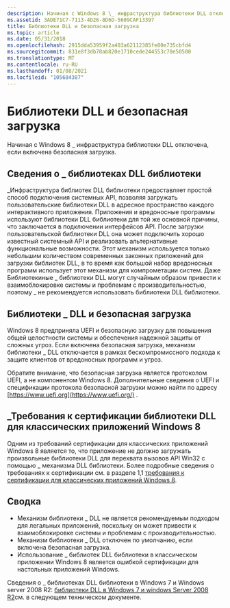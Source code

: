 ```yaml
---
description: Начиная с Windows 8 \_ инфраструктура библиотеки DLL отключена, если включена безопасная загрузка.
ms.assetid: 3ADE71C7-7113-4D26-8D6D-5609CAF13397
title: Библиотеки DLL и безопасная загрузка
ms.topic: article
ms.date: 05/31/2018
ms.openlocfilehash: 2915dda53959f2a403a62112385fe80e735cbfd4
ms.sourcegitcommit: 831e8f3db78ab820e1710cede244553c70e50500
ms.translationtype: MT
ms.contentlocale: ru-RU
ms.lasthandoff: 01/08/2021
ms.locfileid: "105684387"
---
```

# <a name="appinit-dlls-and-secure-boot"></a>Библиотеки DLL и безопасная загрузка

Начиная с Windows 8 \_ инфраструктура библиотеки DLL отключена, если включена безопасная загрузка.

## <a name="about-appinit_dlls"></a>Сведения о \_ библиотеках DLL библиотеки

\_Инфраструктура библиотек DLL библиотеки предоставляет простой способ подключения системных API, позволяя загружать пользовательские библиотеки DLL в адресное пространство каждого интерактивного приложения. Приложения и вредоносные программы используют библиотеки DLL библиотеки для той же основной причины, что заключается в подключении интерфейсов API. После загрузки пользовательской библиотеки DLL она может подключить хорошо известный системный API и реализовать альтернативные функциональные возможности. Этот механизм используется только небольшим количеством современных законных приложений для загрузки библиотек DLL, в то время как большой набор вредоносных программ использует этот механизм для компрометации систем. Даже Библиотекиные \_ библиотеки DLL могут случайным образом привести к взаимоблокировке системы и проблемам с производительностью, поэтому \_ не рекомендуется использовать библиотеки DLL библиотеки.

## <a name="appinit_dlls-and-secure-boot"></a>Библиотеки \_ DLL и безопасная загрузка

Windows 8 предприняла UEFI и безопасную загрузку для повышения общей целостности системы и обеспечения надежной защиты от сложных угроз. Если включена безопасная загрузка, механизм библиотеки \_ DLL отключается в рамках бескомпромиссного подхода к защите клиентов от вредоносных программ и угроз.

Обратите внимание, что безопасная загрузка является протоколом UEFI, а не компонентом Windows 8. Дополнительные сведения о UEFI и спецификации протокола безопасной загрузки можно найти по адресу [https://www.uefi.org](https://www.uefi.org/) .

## <a name="appinit_dlls-certification-requirement-for-windows-8-desktop-apps"></a>\_Требования к сертификации библиотеки DLL для классических приложений Windows 8

Одним из требований сертификации для классических приложений Windows 8 является то, что приложение не должно загружать произвольные библиотеки DLL для перехвата вызовов API Win32 с помощью \_ механизма DLL библиотеки. Более подробные сведения о требованиях к сертификации см. в разделе 1,1 [требования к сертификации для классических приложений Windows 8](../win_cert/certification-requirements-for-windows-desktop-apps.md).

## <a name="summary"></a>Сводка

-   Механизм библиотеки \_ DLL не является рекомендуемым подходом для легальных приложений, поскольку он может привести к взаимоблокировке системы и проблемам с производительностью.
-   Механизм библиотеки \_ DLL отключен по умолчанию, если включена безопасная загрузка.
-   Использование \_ библиотек DLL библиотеки в классическом приложении Windows 8 является ошибкой сертификации для настольных приложений Windows.

Сведения о \_ библиотеках DLL библиотеки в Windows 7 и Windows server 2008 R2: [библиотеки DLL в Windows 7 и windows Server 2008 R2](/previous-versions/windows/hardware/download/dn550976(v=vs.85))см. в следующем техническом документе.

 

 
